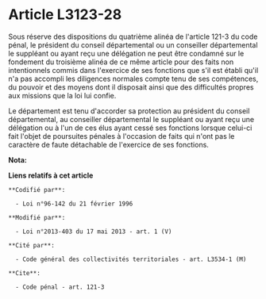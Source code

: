 # Article L3123-28

Sous réserve des dispositions du quatrième alinéa de l'article 121-3 du code pénal, le président du conseil départemental ou
un conseiller départemental le suppléant ou ayant reçu une délégation ne peut être condamné sur le fondement du troisième
alinéa de ce même article pour des faits non intentionnels commis dans l'exercice de ses fonctions que s'il est établi qu'il
n'a pas accompli les diligences normales compte tenu de ses compétences, du pouvoir et des moyens dont il disposait ainsi que
des difficultés propres aux missions que la loi lui confie. 

Le département est tenu d'accorder sa protection au président du conseil départemental, au conseiller départemental le
suppléant ou ayant reçu une délégation ou à l'un de ces élus ayant cessé ses fonctions lorsque celui-ci fait l'objet de
poursuites pénales à l'occasion de faits qui n'ont pas le caractère de faute détachable de l'exercice de ses fonctions.

**Nota:**



**Liens relatifs à cet article**

	**Codifié par**:

	  - Loi n°96-142 du 21 février 1996

	**Modifié par**:

	  - Loi n°2013-403 du 17 mai 2013 - art. 1 (V)

	**Cité par**:

	  - Code général des collectivités territoriales - art. L3534-1 (M)

	**Cite**:

	  - Code pénal - art. 121-3
